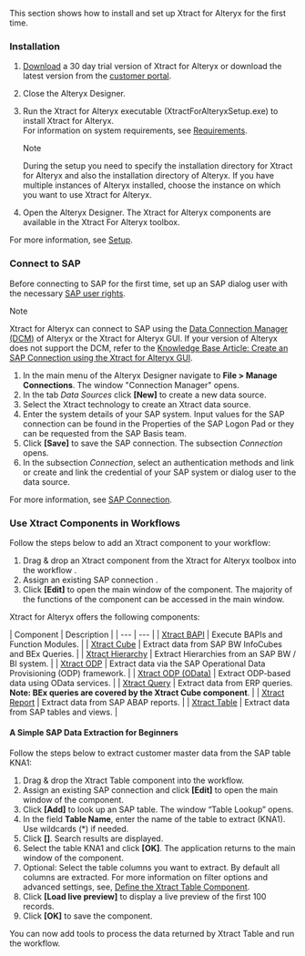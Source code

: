This section shows how to install and set up Xtract for Alteryx for the first time.

### Installation

1. [Download](https://theobald-software.com/en/download-trial/) a 30 day trial version of Xtract for Alteryx or download the latest version from the [customer portal](https://my.theobald-software.com/).

1. Close the Alteryx Designer.

1. Run the Xtract for Alteryx executable (XtractForAlteryxSetup.exe) to install Xtract for Alteryx.\
   For information on system requirements, see [Requirements](../documentation/setup/requirements/).

   Note

   During the setup you need to specify the installation directory for Xtract for Alteryx and also the installation directory of Alteryx. If you have multiple instances of Alteryx installed, choose the instance on which you want to use Xtract for Alteryx.

1. Open the Alteryx Designer. The Xtract for Alteryx components are available in the Xtract For Alteryx toolbox.

For more information, see [Setup](../documentation/setup/).

### Connect to SAP

Before connecting to SAP for the first time, set up an SAP dialog user with the necessary [SAP user rights](../documentation/setup-in-sap/sap-authority-objects/#general-authorization-objects).

Note

Xtract for Alteryx can connect to SAP using the [Data Connection Manager (DCM)](https://help.alteryx.com/current/en/designer/tools/dcm---designer.html) of Alteryx or the Xtract for Alteryx GUI. If your version of Alteryx does not support the DCM, refer to the [Knowledge Base Article: Create an SAP Connection using the Xtract for Alteryx GUI](../knowledge-base/sap-connection-using-xfa-gui/).

1. In the main menu of the Alteryx Designer navigate to **File > Manage Connections**. The window "Connection Manager" opens.
1. In the tab *Data Sources* click **[New]** to create a new data source.
1. Select the Xtract technology to create an Xtract data source.
1. Enter the system details of your SAP system. Input values for the SAP connection can be found in the Properties of the SAP Logon Pad or they can be requested from the SAP Basis team.
1. Click **[Save]** to save the SAP connection. The subsection *Connection* opens.
1. In the subsection *Connection*, select an authentication methods and link or create and link the credential of your SAP system or dialog user to the data source.

For more information, see [SAP Connection](../documentation/sap-connection/).

### Use Xtract Components in Workflows

Follow the steps below to add an Xtract component to your workflow:

1. Drag & drop an Xtract component from the Xtract for Alteryx toolbox into the workflow .
1. Assign an existing SAP connection .
1. Click **[Edit]** to open the main window of the component. The majority of the functions of the component can be accessed in the main window.

Xtract for Alteryx offers the following components:

| Component | Description | | --- | --- | | [Xtract BAPI](../documentation/bapi/) | Execute BAPIs and Function Modules. | | [Xtract Cube](../documentation/bwcube/) | Extract data from SAP BW InfoCubes and BEx Queries. | | [Xtract Hierarchy](../documentation/hierarchy/) | Extract Hierarchies from an SAP BW / BI system. | | [Xtract ODP](../documentation/odp/) | Extract data via the SAP Operational Data Provisioning (ODP) framework. | | [Xtract ODP (OData)](../documentation/odp-odata/) | Extract ODP-based data using OData services. | | [Xtract Query](../documentation/query/) | Extract data from ERP queries. **Note: BEx queries are covered by the Xtract Cube component**. | | [Xtract Report](../documentation/report/) | Extract data from SAP ABAP reports. | | [Xtract Table](../documentation/table/) | Extract data from SAP tables and views. |

#### A Simple SAP Data Extraction for Beginners

Follow the steps below to extract customer master data from the SAP table KNA1:

1. Drag & drop the Xtract Table component into the workflow.
1. Assign an existing SAP connection and click **[Edit]** to open the main window of the component.
1. Click **[Add]** to look up an SAP table. The window “Table Lookup” opens.
1. In the field **Table Name**, enter the name of the table to extract (KNA1). Use wildcards (\*) if needed.
1. Click **[]**. Search results are displayed.
1. Select the table KNA1 and click **[OK]**. The application returns to the main window of the component.
1. Optional: Select the table columns you want to extract. By default all columns are extracted. For more information on filter options and advanced settings, see, [Define the Xtract Table Component](../documentation/table/#define-the-xtract-table-component).
1. Click **[Load live preview]** to display a live preview of the first 100 records.
1. Click **[OK]** to save the component.

You can now add tools to process the data returned by Xtract Table and run the workflow.
